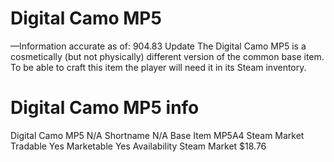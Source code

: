 # Digital Camo MP5

—Information accurate as of: 904.83 Update
The Digital Camo MP5 is a cosmetically (but not physically) different version of the common base item. To be able to craft this item the player will need it in its Steam inventory.
# Digital Camo MP5 info

Digital Camo MP5
N/A
Shortname
N/A
Base Item
MP5A4
Steam Market
Tradable
Yes
Marketable
Yes
Availability
Steam Market
$18.76
